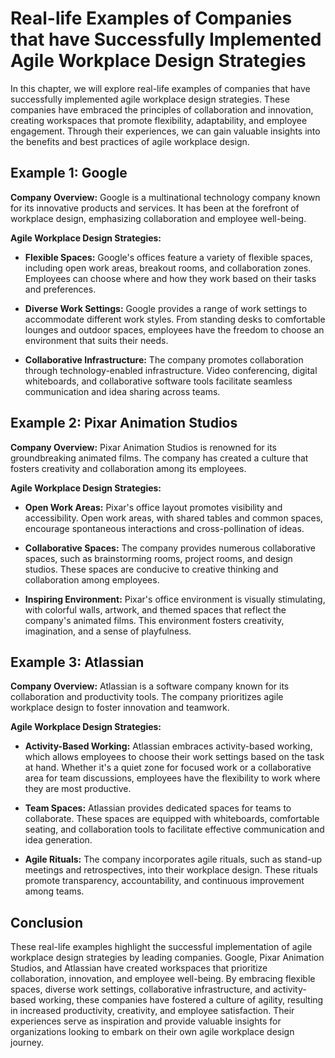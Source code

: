 Real-life Examples of Companies that have Successfully Implemented Agile Workplace Design Strategies
=============================================================================================================

In this chapter, we will explore real-life examples of companies that have successfully implemented agile workplace design strategies. These companies have embraced the principles of collaboration and innovation, creating workspaces that promote flexibility, adaptability, and employee engagement. Through their experiences, we can gain valuable insights into the benefits and best practices of agile workplace design.

Example 1: Google
-----------------

**Company Overview:** Google is a multinational technology company known for its innovative products and services. It has been at the forefront of workplace design, emphasizing collaboration and employee well-being.

**Agile Workplace Design Strategies:**

* **Flexible Spaces:** Google's offices feature a variety of flexible spaces, including open work areas, breakout rooms, and collaboration zones. Employees can choose where and how they work based on their tasks and preferences.

* **Diverse Work Settings:** Google provides a range of work settings to accommodate different work styles. From standing desks to comfortable lounges and outdoor spaces, employees have the freedom to choose an environment that suits their needs.

* **Collaborative Infrastructure:** The company promotes collaboration through technology-enabled infrastructure. Video conferencing, digital whiteboards, and collaborative software tools facilitate seamless communication and idea sharing across teams.

Example 2: Pixar Animation Studios
----------------------------------

**Company Overview:** Pixar Animation Studios is renowned for its groundbreaking animated films. The company has created a culture that fosters creativity and collaboration among its employees.

**Agile Workplace Design Strategies:**

* **Open Work Areas:** Pixar's office layout promotes visibility and accessibility. Open work areas, with shared tables and common spaces, encourage spontaneous interactions and cross-pollination of ideas.

* **Collaborative Spaces:** The company provides numerous collaborative spaces, such as brainstorming rooms, project rooms, and design studios. These spaces are conducive to creative thinking and collaboration among employees.

* **Inspiring Environment:** Pixar's office environment is visually stimulating, with colorful walls, artwork, and themed spaces that reflect the company's animated films. This environment fosters creativity, imagination, and a sense of playfulness.

Example 3: Atlassian
--------------------

**Company Overview:** Atlassian is a software company known for its collaboration and productivity tools. The company prioritizes agile workplace design to foster innovation and teamwork.

**Agile Workplace Design Strategies:**

* **Activity-Based Working:** Atlassian embraces activity-based working, which allows employees to choose their work settings based on the task at hand. Whether it's a quiet zone for focused work or a collaborative area for team discussions, employees have the flexibility to work where they are most productive.

* **Team Spaces:** Atlassian provides dedicated spaces for teams to collaborate. These spaces are equipped with whiteboards, comfortable seating, and collaboration tools to facilitate effective communication and idea generation.

* **Agile Rituals:** The company incorporates agile rituals, such as stand-up meetings and retrospectives, into their workplace design. These rituals promote transparency, accountability, and continuous improvement among teams.

Conclusion
----------

These real-life examples highlight the successful implementation of agile workplace design strategies by leading companies. Google, Pixar Animation Studios, and Atlassian have created workspaces that prioritize collaboration, innovation, and employee well-being. By embracing flexible spaces, diverse work settings, collaborative infrastructure, and activity-based working, these companies have fostered a culture of agility, resulting in increased productivity, creativity, and employee satisfaction. Their experiences serve as inspiration and provide valuable insights for organizations looking to embark on their own agile workplace design journey.
